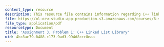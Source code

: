```yaml
---
content_type: resource
description: This resource file contains information regarding C++ linked list library.
file: https://ol-ocw-studio-app-production.s3.amazonaws.com/courses/6-s096-effective-programming-in-c-and-c-january-iap-2014/4bc8ac790488c1739ad3994d8ccc8eaa_MIT6_S096IAP14_ass3_p1.pdf
file_type: application/pdf
resourcetype: Document
title: 'Assignment 3, Problem 1: C++ Linked List Library'
uid: 4bc8ac79-0488-c173-9ad3-994d8ccc8eaa
---
```

